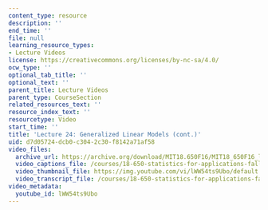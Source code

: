 ```yaml
---
content_type: resource
description: ''
end_time: ''
file: null
learning_resource_types:
- Lecture Videos
license: https://creativecommons.org/licenses/by-nc-sa/4.0/
ocw_type: ''
optional_tab_title: ''
optional_text: ''
parent_title: Lecture Videos
parent_type: CourseSection
related_resources_text: ''
resource_index_text: ''
resourcetype: Video
start_time: ''
title: 'Lecture 24: Generalized Linear Models (cont.)'
uid: d7d05724-dcb0-c304-2c30-f8142a71af58
video_files:
  archive_url: https://archive.org/download/MIT18.650F16/MIT18_650F16_lec24_300k.mp4
  video_captions_file: /courses/18-650-statistics-for-applications-fall-2016/7b2c44bd942c5065a32527e1c0360ead_lWW54ts9Ubo.vtt
  video_thumbnail_file: https://img.youtube.com/vi/lWW54ts9Ubo/default.jpg
  video_transcript_file: /courses/18-650-statistics-for-applications-fall-2016/b7f4bec15236c5d85b3a917441a1cd86_lWW54ts9Ubo.pdf
video_metadata:
  youtube_id: lWW54ts9Ubo
---
```

